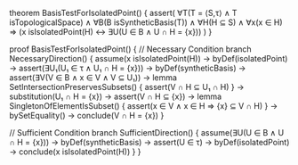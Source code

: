 theorem BasisTestForIsolatedPoint() {
  assert(
    ∀T(T = ⟨S,τ⟩ ∧ T isTopologicalSpace) ∧
    ∀B(B isSyntheticBasis(T)) ∧
    ∀H(H ⊆ S) ∧
    ∀x(x ∈ H) ⇒
    (x isIsolatedPoint(H) ↔ ∃U(U ∈ B ∧ U ∩ H = {x}))
  )
}

proof BasisTestForIsolatedPoint() {
  // Necessary Condition
  branch NecessaryDirection() {
    assume(x isIsolatedPoint(H)) →
    byDef(isolatedPoint) → 
    assert(∃U₁(U₁ ∈ τ ∧ U₁ ∩ H = {x})) →
    byDef(syntheticBasis) →
    assert(∃V(V ∈ B ∧ x ∈ V ∧ V ⊆ U₁)) →
    lemma SetIntersectionPreservesSubsets() {
      assert(V ∩ H ⊆ U₁ ∩ H)
    } →
    substitution(U₁ ∩ H = {x}) →
    assert(V ∩ H ⊆ {x}) →
    lemma SingletonOfElementIsSubset() {
      assert(x ∈ V ∧ x ∈ H ⇒ {x} ⊆ V ∩ H)
    } →
    bySetEquality() →
    conclude(V ∩ H = {x})
  }

  // Sufficient Condition
  branch SufficientDirection() {
    assume(∃U(U ∈ B ∧ U ∩ H = {x})) →
    byDef(syntheticBasis) →
    assert(U ∈ τ) →
    byDef(isolatedPoint) →
    conclude(x isIsolatedPoint(H))
  }
}